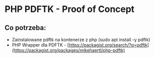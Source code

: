 # PHP PDFTK - Proof of Concept

## Co potrzeba:
* Zainstalowane pdftk na kontenerze z php (sudo apt install -y pdftk)
* PHP Wrapper dla PDFTK - [https://packagist.org/search/?q=pdftk](https://packagist.org/packages/mikehaertl/php-pdftk)

